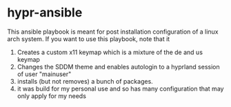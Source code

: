 # hypr-ansible
This ansible playbook is meant for post installation configuration of a linux arch system.
If you want to use this playbook, note that it
1. Creates a custom x11 keymap which is a mixture of the de and us keymap
2. Changes the SDDM theme and enables autologin to a hyprland session of user "mainuser"
3. installs (but not removes) a bunch of packages.
4. it was build for my personal use and so has many configuration that may only apply for my needs